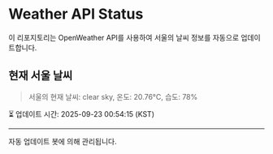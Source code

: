 
# Weather API Status

이 리포지토리는 OpenWeather API를 사용하여 서울의 날씨 정보를 자동으로 업데이트합니다.

## 현재 서울 날씨
> 서울의 현재 날씨: clear sky, 온도: 20.76°C, 습도: 78%

⏳ 업데이트 시간: 2025-09-23 00:54:15 (KST)

---
자동 업데이트 봇에 의해 관리됩니다.
